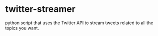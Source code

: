 # twitter-streamer
python script that uses the Twitter API to stream tweets related to all the topics you want.
